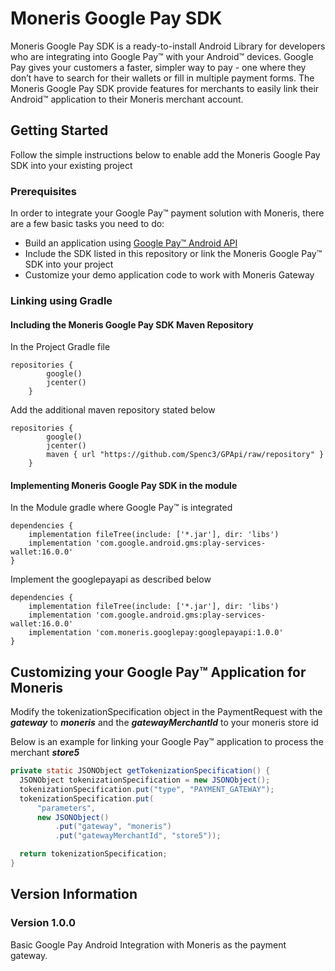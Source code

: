 # Moneris Google Pay SDK

Moneris Google Pay SDK is a ready-to-install Android Library for developers who are integrating into Google Pay™ with your Android™ devices. Google Pay gives your customers a faster, simpler way to pay - one where they don’t have to search for their wallets or fill in multiple payment forms.  The Moneris Google Pay SDK provide features for merchants to easily link their Android™ application to their Moneris merchant account.

## Getting Started

Follow the simple instructions below to enable add the Moneris Google Pay SDK into your existing project

### Prerequisites

In order to integrate your Google Pay™ payment solution with Moneris, there are a few basic tasks you need to do:

- Build an application using [Google Pay™ Android API](https://developers.google.com/pay/api/android/)
- Include the SDK listed in this repository or link the Moneris Google Pay™ SDK into your project
- Customize your demo application code to work with Moneris Gateway

### Linking using Gradle

#### Including the Moneris Google Pay SDK Maven Repository
In the Project Gradle file

```Gradle
repositories {
        google()
        jcenter()        
    }
```
Add the additional maven repository stated below

```Gradle
repositories {
        google()
        jcenter()        
        maven { url "https://github.com/Spenc3/GPApi/raw/repository" }
    }
```


#### Implementing Moneris Google Pay SDK in the module
In the Module gradle where Google Pay™ is integrated
```Gradle
dependencies {
    implementation fileTree(include: ['*.jar'], dir: 'libs')
    implementation 'com.google.android.gms:play-services-wallet:16.0.0'    
}
```
Implement the googlepayapi as described below
```Gradle
dependencies {
    implementation fileTree(include: ['*.jar'], dir: 'libs')
    implementation 'com.google.android.gms:play-services-wallet:16.0.0'
    implementation 'com.moneris.googlepay:googlepayapi:1.0.0'
}
```
## Customizing your Google Pay™ Application for Moneris

Modify the tokenizationSpecification object in the PaymentRequest with the **_gateway_** to **_moneris_** and the **_gatewayMerchantId_** to your moneris store id

Below is an example for linking your Google Pay™ application to process the merchant **_store5_**
```java
private static JSONObject getTokenizationSpecification() {
  JSONObject tokenizationSpecification = new JSONObject();
  tokenizationSpecification.put("type", "PAYMENT_GATEWAY");
  tokenizationSpecification.put(
      "parameters",
      new JSONObject()
          .put("gateway", "moneris")
          .put("gatewayMerchantId", "store5"));

  return tokenizationSpecification;
}
```
## Version Information

### Version 1.0.0

Basic Google Pay Android Integration with Moneris as the payment gateway.


